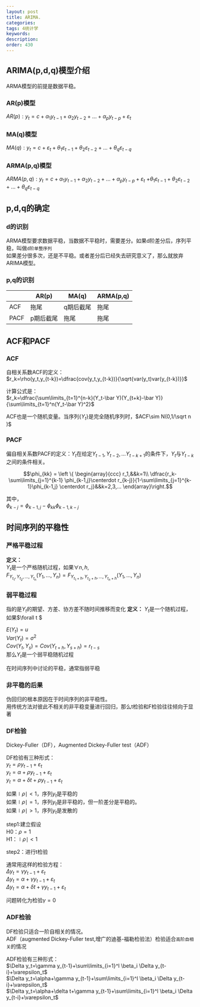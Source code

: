 ```yaml
---
layout: post
title: ARIMA.
categories:
tags: 4统计学
keywords:
description:
order: 430
---
```


## ARIMA(p,d,q)模型介绍

ARMA模型的前提是数据平稳。  

### AR(p)模型
$AR(p):y_t=c+\alpha_1 y_{t-1}+\alpha_2 y_{t-2}+...+\alpha_p y_{t-p}+\varepsilon_t$  

### MA(q)模型
$MA(q):y_t=c+\varepsilon_t+\theta_1 \varepsilon_{t-1}+\theta_2 \varepsilon_{t-2}+...+\theta_q \varepsilon_{t-q}$  

### ARMA(p,q)模型
$ARMA(p,q):y_t=c+\alpha_1 y_{t-1}+\alpha_2 y_{t-2}+...+\alpha_p y_{t-p}+\varepsilon_t$
$+\theta_1 \varepsilon_{t-1}+\theta_2 \varepsilon_{t-2}+...+\theta_q \varepsilon_{t-q}$


## p,d,q的确定

### d的识别
ARMA模型要求数据平稳，当数据不平稳时，需要差分。如果d阶差分后，序列平稳，叫做`d阶单整序列`  
如果差分很多次，还是不平稳。或者差分后已经失去研究意义了，那么就放弃ARIMA模型。  

### p,q的识别

||AR(p)|MA(q)|ARMA(p,q)|
|--|--|--|--|
|ACF|拖尾|q期后截尾|拖尾|
|PACF|p期后截尾|拖尾|拖尾|

## ACF和PACF

### ACF

自相关系数ACF的定义：  
$r_k=\rho(y_t,y_{t-k})=\dfrac{cov(y_t,y_{t-k})}{\sqrt{var(y_t)var(y_{t-k})}}$  

计算公式是：  
$r_k=\dfrac{\sum\limits_{t=1}^{n-k}(Y_t-\bar Y)(Y_{t+k}-\bar Y)}{\sum\limits_{t=1}^n(Y_t-\bar Y)^2}$

ACF也是一个随机变量。当序列$\{ Y_t \}$是完全随机序列时，$ACF\sim N(0,1/\sqrt n )$

### PACF  

偏自相关系数PACF的定义：$Y_t$在给定$Y_{t-1},Y_{t-2},...Y_{t-k+1}$的条件下，$Y_t$与$Y_{t-k}$之间的条件相关。  

$$\phi_{kk} = \left \{ \begin{array}{ccc}
r_1,&&k=1\\
\dfrac{r_k-\sum\limits_{j=1}^{k-1} \phi_{k-1,j}\centerdot r_{k-j}}{1-\sum\limits_{j=1}^{k-1}\phi_{k-1,j} \centerdot r_j}&&k=2,3,...
\end{array}\right.$$  

其中，  
$\phi_{k-j}=\phi_{k-1,j}-\phi_{kk}\phi_{k-1,k-j}$  


## 时间序列的平稳性

### 严格平稳过程

**定义：**  
${Y_t}$是一个严格随机过程，如果$\forall n,h,$  
$F_{Y_{t_1},Y_{t_2},...,Y_{t_n}}(Y_1,...,Y_n)=F_{Y_{t_1+h},Y_{t_2+h},...,Y_{t_n+h}}(Y_1,...,Y_n)$  

### 弱平稳过程

指的是${Y_t}$的期望、方差、协方差不随时间推移而变化
**定义：**
${Y_t}$是一个随机过程，如果$\forall t $  

$E(Y_t)=u$  
$Var(Y_t)=\sigma^2$  
$Cov(Y_t,Y_s)=Cov(Y_{t+h},Y_{s+h})=r_{t-s}$  
那么${Y_t}$是一个弱平稳随机过程  

在时间序列中讨论的平稳，通常指弱平稳  

### 非平稳的后果
伪回归的根本原因在于时间序列的非平稳性。  
用传统方法对彼此不相关的非平稳变量进行回归，那么t检验和F检验往往倾向于显著  

### DF检验
Dickey-Fuller（DF），Augmented Dickey-Fuller test（ADF）  

DF检验有三种形式：  
$y_t=\rho y_{t-1}+\varepsilon_t$  
$y_t=\alpha+\rho y_{t-1}+\varepsilon_t$  
$y_t=\alpha+\delta t+\rho y_{t-1}+\varepsilon_t$  

如果$\mid \rho \mid<1$，序列$y_t$是平稳的  
如果$\mid \rho \mid=1$，序列$y_t$是非平稳的，但一阶差分是平稳的。  
如果$\mid \rho \mid>1$，序列$y_t$是发散的  

step1:建立假设  
H0：$\rho =1$  
H1：$\mid \rho \mid<1$  

step2：进行t检验  


通常用这样的检验方程：  
$\Delta y_t=\gamma y_{t-1}+\varepsilon_t$  
$\Delta y_t=\alpha+\gamma y_{t-1}+\varepsilon_t$  
$\Delta y_t=\alpha+\delta t+\gamma y_{t-1}+\varepsilon_t$  

问题转化为检验$\gamma=0$  

### ADF检验
DF检验只适合一阶自相关的情况。  
ADF（augmented Dickey-Fuller test,增广的迪基-福勒检验法）检验适合`高阶自相关`的情况  

ADF检验有三种形式：  
$\Delta y_t=\gamma y_{t-1}+\sum\limits_{i=1}^l \beta_i \Delta y_{t-i}+\varepsilon_t$  
$\Delta y_t=\alpha+\gamma y_{t-1}+\sum\limits_{i=1}^l \beta_i \Delta y_{t-i}+\varepsilon_t$  
$\Delta y_t=\alpha+\delta t+\gamma y_{t-1}+\sum\limits_{i=1}^l \beta_i \Delta y_{t-i}+\varepsilon_t$  
